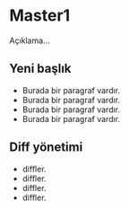 # Master1
Açıklama...

## Yeni başlık
- Burada bir paragraf vardır.
- Burada bir paragraf vardır.
- Burada bir paragraf vardır.
- Burada bir paragraf vardır.


## Diff yönetimi
- diffler.
- diffler.
- diffler.
- diffler.